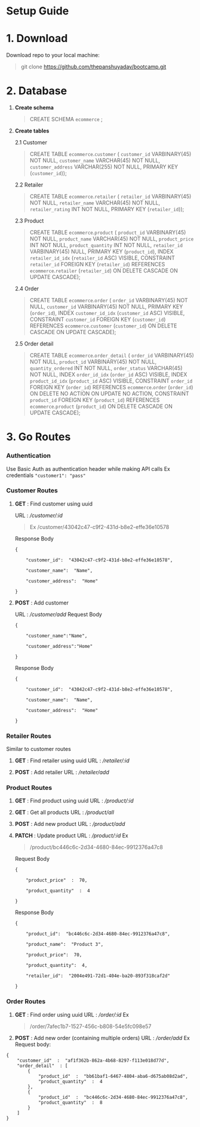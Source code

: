 # Setup Guide


# 1. Download

Download repo to your local machine:
 > git clone https://github.com/thepanshuyadav/bootcamp.git


# 2. Database

1. **Create schema**
	>CREATE SCHEMA `ecommerce` ;
2. **Create tables**

	2.1 Customer
	>CREATE TABLE `ecommerce`.`customer` (
  `customer_id` VARBINARY(45) NOT NULL,
  `customer_name` VARCHAR(45) NOT NULL,
  `customer_address` VARCHAR(255) NOT NULL,
  PRIMARY KEY (`customer_id`));

	2.2 Retailer
	>CREATE TABLE `ecommerce`.`retailer` (
  `retailer_id` VARBINARY(45) NOT NULL,
  `retailer_name` VARCHAR(45) NOT NULL,
  `retailer_rating` INT NOT NULL,
  PRIMARY KEY (`retailer_id`));

	2.3 Product
	>CREATE TABLE `ecommerce`.`product` (
  `product_id` VARBINARY(45) NOT NULL,
  `product_name` VARCHAR(45) NOT NULL,
  `product_price` INT NOT NULL,
  `product_quantity` INT NOT NULL,
  `retailer_id` VARBINARY(45) NULL,
  PRIMARY KEY (`product_id`),
  INDEX `retailer_id_idx` (`retailer_id` ASC) VISIBLE,
  CONSTRAINT `retailer_id`
    FOREIGN KEY (`retailer_id`)
    REFERENCES `ecommerce`.`retailer` (`retailer_id`)
    ON DELETE CASCADE
    ON UPDATE CASCADE);

	2.4 Order
	>CREATE TABLE `ecommerce`.`order` (
  `order_id` VARBINARY(45) NOT NULL,
  `customer_id` VARBINARY(45) NOT NULL,
  PRIMARY KEY (`order_id`),
  INDEX `customer_id_idx` (`customer_id` ASC) VISIBLE,
  CONSTRAINT `customer_id`
    FOREIGN KEY (`customer_id`)
    REFERENCES `ecommerce`.`customer` (`customer_id`)
    ON DELETE CASCADE
    ON UPDATE CASCADE);

	2.5 Order detail

	>CREATE TABLE `ecommerce`.`order_detail` (
  `order_id` VARBINARY(45) NOT NULL,
  `product_id` VARBINARY(45) NOT NULL,
  `quantity_ordered` INT NOT NULL,
  `order_status` VARCHAR(45) NOT NULL,
  INDEX `order_id_idx` (`order_id` ASC) VISIBLE,
  INDEX `product_id_idx` (`product_id` ASC) VISIBLE,
  CONSTRAINT `order_id`
    FOREIGN KEY (`order_id`)
    REFERENCES `ecommerce`.`order` (`order_id`)
    ON DELETE NO ACTION
    ON UPDATE NO ACTION,
  CONSTRAINT `product_id`
    FOREIGN KEY (`product_id`)
    REFERENCES `ecommerce`.`product` (`product_id`)
    ON DELETE CASCADE
    ON UPDATE CASCADE);



# 3. Go Routes

### Authentication
Use Basic Auth as authentication header while making API calls
Ex credentials `"customer1": "pass"`

### Customer Routes
1. **GET** : Find customer using uuid

	URL : */customer/:id*
	> Ex  /customer/43042c47-c9f2-431d-b8e2-effe36e10578
	
	Response Body
	```
	{

		"customer_id":  "43042c47-c9f2-431d-b8e2-effe36e10578",

		"customer_name":  "Name",

		"customer_address":  "Home"

	}
	```

2. **POST** : Add customer 

	URL : */customer/add*
Request Body
	```
	{

		"customer_name":"Name",

		"customer_address":"Home"

	}
	```


	Response Body
	```
	{

		"customer_id":  "43042c47-c9f2-431d-b8e2-effe36e10578",

		"customer_name":  "Name",

		"customer_address":  "Home"

	}
	```

### Retailer Routes
Similar to customer routes
1. **GET** : Find retailer using uuid
	URL : */retailer/:id*
	
2. **POST** : Add retailer
	URL : */retailer/add*

### Product Routes
1. **GET** : Find product using uuid
	URL : */product/:id*
	
2. **GET** : Get all products
	URL : */product/all*
	
3. **POST** : Add new product
	URL : */product/add*

4. **PATCH** : Update product
URL : */product/:id*
Ex 
	> /product/bc446c6c-2d34-4680-84ec-9912376a47c8

	Request Body
	```
	{

		"product_price"  :  70,

		"product_quantity"  :  4

	}
	```

	Response Body
	```
	{

		"product_id":  "bc446c6c-2d34-4680-84ec-9912376a47c8",

		"product_name":  "Product 3",

		"product_price":  70,

		"product_quantity":  4,

		"retailer_id":  "2004e491-72d1-404e-ba20-893f318caf2d"

	}
	```


### Order Routes
1. **GET** : Find order using uuid
	URL : */order/:id*
	Ex
	> /order/7afec1b7-1527-456c-b808-54e5fc098e57

	
2. **POST** : Add new order (containing multiple orders)
	URL : */order/add*
Ex Request body:
```
{
	"customer_id"  :  "af1f362b-862a-4b68-8297-f113e018d77d",
	"order_detail"  : [
		{
			"product_id"  :  "bb61baf1-6467-4804-aba6-d675ab08d2ad",
			"product_quantity"  :  4
		},
		{
			"product_id"  :  "bc446c6c-2d34-4680-84ec-9912376a47c8",
			"product_quantity"  :  8
		}
	]
}
```